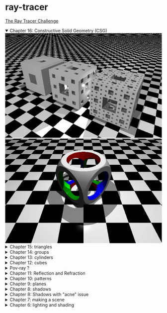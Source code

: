 # ray-tracer
[The Ray Tracer Challenge](https://pragprog.com/book/jbtracer/the-ray-tracer-challenge)
<details open>
  <summary>Chapter 16: Constructive Solid Geometry (CSG)</summary>
  <img src="https://github.com/fremag/ray-tracer/blob/master/demos/menger_sponge.png"/>
  <img src="https://github.com/fremag/ray-tracer/blob/master/demos/csg.png"/>
</details>

<details>
  <summary>Chapter 15: triangles </summary>
  <img src="https://github.com/fremag/ray-tracer/blob/master/demos/teapot.png"/>
  <p>Smooth triangles</p>
  <img src="https://github.com/fremag/ray-tracer/blob/master/demos/pikachu.png"/>
</details>

<details>
  <summary>Chapter 14: groups </summary>
  <img src="https://github.com/fremag/ray-tracer/blob/master/demos/labyrinth.png"/>
</details>

<details>
  <summary>Chapter 13: cylinders </summary>
  <img src="https://github.com/fremag/ray-tracer/blob/master/demos/cylinders_altitude.png"/>
  <br/>
  <img src="https://github.com/fremag/ray-tracer/blob/master/demos/cones.png"/>
</details>

<details>
  <summary>Chapter 12: cubes </summary>
  <img src="https://github.com/fremag/ray-tracer/blob/master/demos/cubes.png"/>
</details>

<details>
  <summary>Pov-ray ? </summary>
  <img src="https://github.com/fremag/ray-tracer/blob/master/demos/glass_sphere.png"/>
  <br/>
  <img src="https://github.com/fremag/ray-tracer/blob/master/pov-ray/glass_sphere.png"/>
</details>

<details>
  <summary>Chapter 11: Reflection and Refraction</summary>
  <img src="https://github.com/fremag/ray-tracer/blob/master/demos/world_reflection_refraction.png"/>
  <br/>
  <img src="https://github.com/fremag/ray-tracer/blob/master/demos/glass_sphere.png"/>
  <br/>
  <img src="https://github.com/fremag/ray-tracer/blob/master/demos/world_reflection.png"/>
  <p>
         Thanks to <a href="https://github.com/javan">Javan Makhmali</a>
         I wanted to check my ray tracer was correct so I got the <a href="https://github.com/javan/ray-tracer-challenge/blob/master/src/controllers/chapter_11_worker.js">same scene as him</a> to compare results.
  </p>
</details>

<details>
  <summary>Chapter 10: patterns</summary>
  <img src="https://github.com/fremag/ray-tracer/blob/master/demos/world_patterns.png"/>
</details>

<details>
  <summary>Chapter 9: planes</summary>
  <img src="https://github.com/fremag/ray-tracer/blob/master/demos/world_plane.png"/>
</details>

<details>
  <summary>Chapter 8: shadows</summary>
  <img src="https://github.com/fremag/ray-tracer/blob/master/demos/helloworld_shadows.png"/>
</details>

<details>
  <summary>Chapter 8: Shadows with "acne" issue</summary>
  <img src="https://github.com/fremag/ray-tracer/blob/master/demos/helloworld_shadow_acne.png"/>
</details>

<details>
  <summary>Chapter 7: making a scene</summary>
  <img src="https://github.com/fremag/ray-tracer/blob/master/demos/helloworld.png"/>
</details>

<details>
  <summary>Chapter 6: lighting and shading</summary>
  <img src="https://github.com/fremag/ray-tracer/blob/master/demos/sphere.png"/>
</details>

